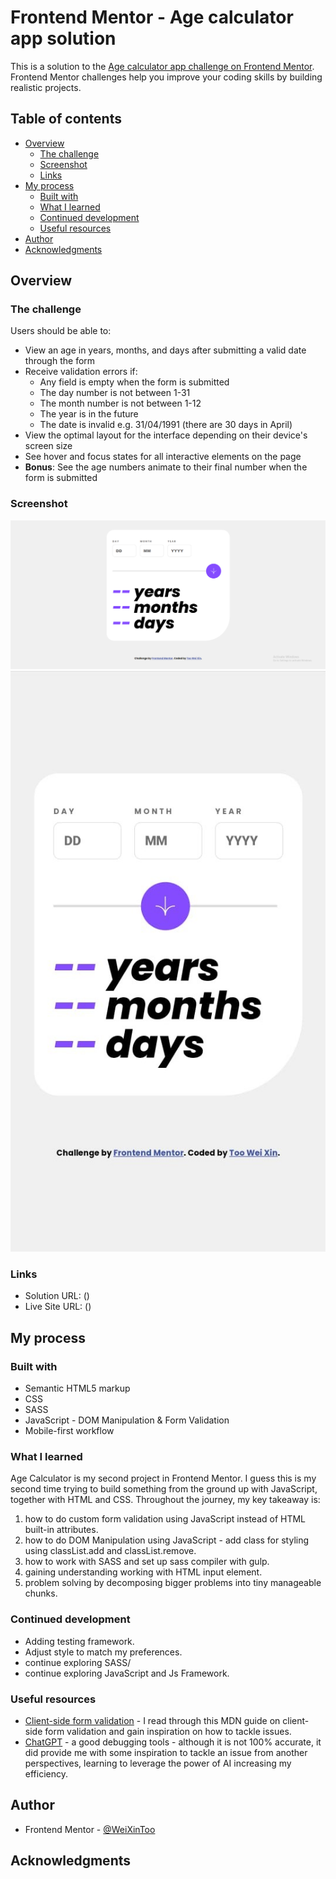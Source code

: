 # Frontend Mentor - Age calculator app solution

This is a solution to the [Age calculator app challenge on Frontend Mentor](https://www.frontendmentor.io/challenges/age-calculator-app-dF9DFFpj-Q). Frontend Mentor challenges help you improve your coding skills by building realistic projects. 

## Table of contents

- [Overview](#overview)
  - [The challenge](#the-challenge)
  - [Screenshot](#screenshot)
  - [Links](#links)
- [My process](#my-process)
  - [Built with](#built-with)
  - [What I learned](#what-i-learned)
  - [Continued development](#continued-development)
  - [Useful resources](#useful-resources)
- [Author](#author)
- [Acknowledgments](#acknowledgments)


## Overview

### The challenge

Users should be able to:

- View an age in years, months, and days after submitting a valid date through the form
- Receive validation errors if:
  - Any field is empty when the form is submitted
  - The day number is not between 1-31
  - The month number is not between 1-12
  - The year is in the future
  - The date is invalid e.g. 31/04/1991 (there are 30 days in April)
- View the optimal layout for the interface depending on their device's screen size
- See hover and focus states for all interactive elements on the page
- **Bonus**: See the age numbers animate to their final number when the form is submitted

### Screenshot

![fullscreen](./assets/images/fullscreen.png)
![mobile](./assets/images/mobile.jpeg)




### Links

- Solution URL: ()
- Live Site URL: ()

## My process

### Built with

- Semantic HTML5 markup
- CSS
- SASS
- JavaScript - DOM Manipulation & Form Validation
- Mobile-first workflow



### What I learned
Age Calculator is my second project in Frontend Mentor. I guess this is my second time trying to build something from the ground up with JavaScript, together with HTML and CSS. Throughout the journey, my key takeaway is:
1. how to do custom form validation using JavaScript instead of HTML built-in attributes.
2. how to do DOM Manipulation using JavaScript - add class for styling using classList.add and classList.remove.
3. how to work with SASS and set up sass compiler with gulp.
4. gaining understanding working with HTML input element.
5. problem solving by decomposing bigger problems into tiny manageable chunks.


### Continued development
- Adding testing framework.
- Adjust style to match my preferences.
- continue exploring SASS/
- continue exploring JavaScript and Js Framework.

### Useful resources
- [Client-side form validation](https://developer.mozilla.org/en-US/docs/Learn/Forms/Form_validation) - I read through this MDN guide on client-side form validation and gain inspiration on how to tackle issues.
- [ChatGPT](Chat.openai.com) - a good debugging tools - although it is not 100% accurate, it did provide me with some inspiration to tackle an issue from another perspectives, learning to leverage the power of AI increasing my efficiency. 

## Author
- Frontend Mentor - [@WeiXinToo](https://www.frontendmentor.io/profile/WeiXinToo)

## Acknowledgments


